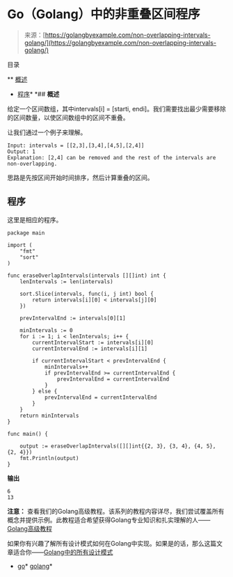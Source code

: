 <!--yml

类别：未分类

日期：2024-10-13 06:49:38

-->

# Go（Golang）中的非重叠区间程序

> 来源：[https://golangbyexample.com/non-overlapping-intervals-golang/](https://golangbyexample.com/non-overlapping-intervals-golang/)

目录

**   [概述](#Overview "Overview")

+   [程序](#Program "Program")*  *## **概述**

给定一个区间数组，其中intervals[i] = [starti, endi]。我们需要找出最少需要移除的区间数量，以使区间数组中的区间不重叠。

让我们通过一个例子来理解。

```
Input: intervals = [[2,3],[3,4],[4,5],[2,4]]
Output: 1
Explanation: [2,4] can be removed and the rest of the intervals are non-overlapping.
```

思路是先按区间开始时间排序，然后计算重叠的区间。

## **程序**

这里是相应的程序。

```
package main

import (
	"fmt"
	"sort"
)

func eraseOverlapIntervals(intervals [][]int) int {
	lenIntervals := len(intervals)

	sort.Slice(intervals, func(i, j int) bool {
		return intervals[i][0] < intervals[j][0]
	})

	prevIntervalEnd := intervals[0][1]

	minIntervals := 0
	for i := 1; i < lenIntervals; i++ {
		currentIntervalStart := intervals[i][0]
		currentIntervalEnd := intervals[i][1]

		if currentIntervalStart < prevIntervalEnd {
			minIntervals++
			if prevIntervalEnd >= currentIntervalEnd {
				prevIntervalEnd = currentIntervalEnd
			}
		} else {
			prevIntervalEnd = currentIntervalEnd
		}
	}
	return minIntervals
}

func main() {

	output := eraseOverlapIntervals([][]int{{2, 3}, {3, 4}, {4, 5}, {2, 4}})
	fmt.Println(output)
}
```

**输出**

```
6
13
```

**注意：** 查看我们的Golang高级教程。该系列的教程内容详尽，我们尝试覆盖所有概念并提供示例。此教程适合希望获得Golang专业知识和扎实理解的人——[Golang高级教程](https://golangbyexample.com/golang-comprehensive-tutorial/)

如果你有兴趣了解所有设计模式如何在Golang中实现。如果是的话，那么这篇文章适合你——[Golang中的所有设计模式](https://golangbyexample.com/all-design-patterns-golang/)

+   [go](https://golangbyexample.com/tag/go/)*   [golang](https://golangbyexample.com/tag/golang/)*
